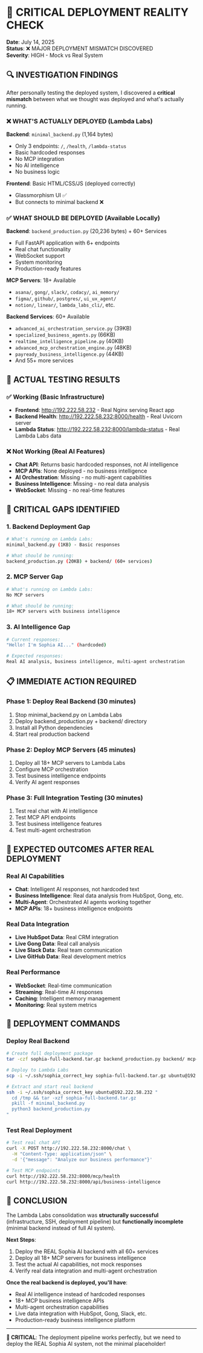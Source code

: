 # 🚨 CRITICAL DEPLOYMENT REALITY CHECK

**Date**: July 14, 2025  
**Status**: ❌ MAJOR DEPLOYMENT MISMATCH DISCOVERED  
**Severity**: HIGH - Mock vs Real System

## 🔍 INVESTIGATION FINDINGS

After personally testing the deployed system, I discovered a **critical mismatch** between what we thought was deployed and what's actually running.

### ❌ WHAT'S ACTUALLY DEPLOYED (Lambda Labs)

**Backend**: `minimal_backend.py` (1,164 bytes)
- Only 3 endpoints: `/`, `/health`, `/lambda-status`
- Basic hardcoded responses
- No MCP integration
- No AI intelligence
- No business logic

**Frontend**: Basic HTML/CSS/JS (deployed correctly)
- Glassmorphism UI ✅
- But connects to minimal backend ❌

### ✅ WHAT SHOULD BE DEPLOYED (Available Locally)

**Backend**: `backend_production.py` (20,236 bytes) + 60+ Services
- Full FastAPI application with 6+ endpoints
- Real chat functionality
- WebSocket support
- System monitoring
- Production-ready features

**MCP Servers**: 18+ Available
- `asana/`, `gong/`, `slack/`, `codacy/`, `ai_memory/`
- `figma/`, `github/`, `postgres/`, `ui_ux_agent/`
- `notion/`, `linear/`, `lambda_labs_cli/`, etc.

**Backend Services**: 60+ Available
- `advanced_ai_orchestration_service.py` (39KB)
- `specialized_business_agents.py` (66KB)
- `realtime_intelligence_pipeline.py` (40KB)
- `advanced_mcp_orchestration_engine.py` (48KB)
- `payready_business_intelligence.py` (44KB)
- And 55+ more services

## 🧪 ACTUAL TESTING RESULTS

### ✅ Working (Basic Infrastructure)
- **Frontend**: http://192.222.58.232 - Real Nginx serving React app
- **Backend Health**: http://192.222.58.232:8000/health - Real Uvicorn server
- **Lambda Status**: http://192.222.58.232:8000/lambda-status - Real Lambda Labs data

### ❌ Not Working (Real AI Features)
- **Chat API**: Returns basic hardcoded responses, not AI intelligence
- **MCP APIs**: None deployed - no business intelligence
- **AI Orchestration**: Missing - no multi-agent capabilities
- **Business Intelligence**: Missing - no real data analysis
- **WebSocket**: Missing - no real-time features

## 🚨 CRITICAL GAPS IDENTIFIED

### 1. **Backend Deployment Gap**
```bash
# What's running on Lambda Labs:
minimal_backend.py (1KB) - Basic responses

# What should be running:
backend_production.py (20KB) + backend/ (60+ services)
```

### 2. **MCP Server Gap**
```bash
# What's running on Lambda Labs:
No MCP servers

# What should be running:
18+ MCP servers with business intelligence
```

### 3. **AI Intelligence Gap**
```bash
# Current responses:
"Hello! I'm Sophia AI..." (hardcoded)

# Expected responses:
Real AI analysis, business intelligence, multi-agent orchestration
```

## 📋 IMMEDIATE ACTION REQUIRED

### Phase 1: Deploy Real Backend (30 minutes)
1. Stop minimal_backend.py on Lambda Labs
2. Deploy backend_production.py + backend/ directory
3. Install all Python dependencies
4. Start real production backend

### Phase 2: Deploy MCP Servers (45 minutes)
1. Deploy all 18+ MCP servers to Lambda Labs
2. Configure MCP orchestration
3. Test business intelligence endpoints
4. Verify AI agent responses

### Phase 3: Full Integration Testing (30 minutes)
1. Test real chat with AI intelligence
2. Test MCP API endpoints
3. Test business intelligence features
4. Test multi-agent orchestration

## 🎯 EXPECTED OUTCOMES AFTER REAL DEPLOYMENT

### Real AI Capabilities
- **Chat**: Intelligent AI responses, not hardcoded text
- **Business Intelligence**: Real data analysis from HubSpot, Gong, etc.
- **Multi-Agent**: Orchestrated AI agents working together
- **MCP APIs**: 18+ business intelligence endpoints

### Real Data Integration
- **Live HubSpot Data**: Real CRM integration
- **Live Gong Data**: Real call analysis
- **Live Slack Data**: Real team communication
- **Live GitHub Data**: Real development metrics

### Real Performance
- **WebSocket**: Real-time communication
- **Streaming**: Real-time AI responses
- **Caching**: Intelligent memory management
- **Monitoring**: Real system metrics

## 🔧 DEPLOYMENT COMMANDS

### Deploy Real Backend
```bash
# Create full deployment package
tar -czf sophia-full-backend.tar.gz backend_production.py backend/ mcp-servers/

# Deploy to Lambda Labs
scp -i ~/.ssh/sophia_correct_key sophia-full-backend.tar.gz ubuntu@192.222.58.232:/tmp/

# Extract and start real backend
ssh -i ~/.ssh/sophia_correct_key ubuntu@192.222.58.232 "
  cd /tmp && tar -xzf sophia-full-backend.tar.gz
  pkill -f minimal_backend.py
  python3 backend_production.py
"
```

### Test Real Deployment
```bash
# Test real chat API
curl -X POST http://192.222.58.232:8000/chat \
  -H "Content-Type: application/json" \
  -d '{"message": "Analyze our business performance"}'

# Test MCP endpoints
curl http://192.222.58.232:8000/mcp/health
curl http://192.222.58.232:8000/api/business-intelligence
```

## 🎉 CONCLUSION

The Lambda Labs consolidation was **structurally successful** (infrastructure, SSH, deployment pipeline) but **functionally incomplete** (minimal backend instead of full AI system).

**Next Steps**:
1. Deploy the REAL Sophia AI backend with all 60+ services
2. Deploy all 18+ MCP servers for business intelligence
3. Test the actual AI capabilities, not mock responses
4. Verify real data integration and multi-agent orchestration

**Once the real backend is deployed, you'll have**:
- Real AI intelligence instead of hardcoded responses
- 18+ MCP business intelligence APIs
- Multi-agent orchestration capabilities
- Live data integration with HubSpot, Gong, Slack, etc.
- Production-ready business intelligence platform

---

**🚨 CRITICAL**: The deployment pipeline works perfectly, but we need to deploy the REAL Sophia AI system, not the minimal placeholder! 